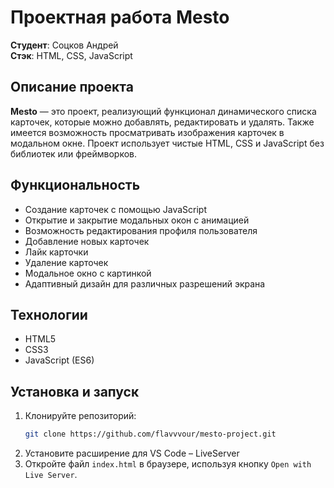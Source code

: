 # Проектная работа Mesto

**Студент**: Соцков Андрей  
**Стэк**: HTML, CSS, JavaScript

## Описание проекта

**Mesto** — это проект, реализующий функционал динамического списка карточек, которые можно добавлять, редактировать и удалять. Также имеется возможность просматривать изображения карточек в модальном окне. Проект использует чистые HTML, CSS и JavaScript без библиотек или фреймворков.

## Функциональность

- Создание карточек с помощью JavaScript
- Открытие и закрытие модальных окон с анимацией
- Возможность редактирования профиля пользователя
- Добавление новых карточек
- Лайк карточки
- Удаление карточек
- Модальное окно с картинкой
- Адаптивный дизайн для различных разрешений экрана

## Технологии

- HTML5
- CSS3
- JavaScript (ES6)

## Установка и запуск

1. Клонируйте репозиторий:
    ```bash
    git clone https://github.com/flavvvour/mesto-project.git
    ```
2. Установите расширение для VS Code – LiveServer
3. Откройте файл `index.html` в браузере, используя кнопку `Open with Live Server`.


